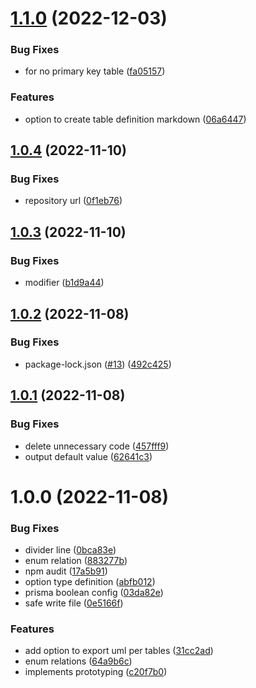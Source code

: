 # [1.1.0](https://github.com/dbgso/prisma-generator-plantuml-erd/compare/v1.0.4...v1.1.0) (2022-12-03)


### Bug Fixes

* for no primary key table ([fa05157](https://github.com/dbgso/prisma-generator-plantuml-erd/commit/fa05157188c3638f608e98ce837185e71ab6cb3f))


### Features

* option to create table definition markdown ([06a6447](https://github.com/dbgso/prisma-generator-plantuml-erd/commit/06a6447d52b19f9b1b4010697c03da6d695df9c2))

## [1.0.4](https://github.com/dbgso/prisma-generator-plantuml-erd/compare/v1.0.3...v1.0.4) (2022-11-10)


### Bug Fixes

* repository url ([0f1eb76](https://github.com/dbgso/prisma-generator-plantuml-erd/commit/0f1eb761626656d6750227d3046fb7e2950b234b))

## [1.0.3](https://github.com/dbgso/prisma-generator-plantuml-erd/compare/v1.0.2...v1.0.3) (2022-11-10)


### Bug Fixes

* modifier ([b1d9a44](https://github.com/dbgso/prisma-generator-plantuml-erd/commit/b1d9a4486becf421c244adb7c7ff7fa7a73e8cf7))

## [1.0.2](https://github.com/dbgso/prisma-generator-plantuml-erd/compare/v1.0.1...v1.0.2) (2022-11-08)


### Bug Fixes

* package-lock.json ([#13](https://github.com/dbgso/prisma-generator-plantuml-erd/issues/13)) ([492c425](https://github.com/dbgso/prisma-generator-plantuml-erd/commit/492c42537594c54e5e704b8cf9463cb562ee7bb2))

## [1.0.1](https://github.com/dbgso/prisma-generator-plantuml-erd/compare/v1.0.0...v1.0.1) (2022-11-08)


### Bug Fixes

* delete unnecessary code ([457fff9](https://github.com/dbgso/prisma-generator-plantuml-erd/commit/457fff95aff5ef058f36fc5ca32149931e5e9c42))
* output default value ([62641c3](https://github.com/dbgso/prisma-generator-plantuml-erd/commit/62641c3bcfaea875fea6f47e51a7bdd37536a0d7))

# 1.0.0 (2022-11-08)


### Bug Fixes

* divider line ([0bca83e](https://github.com/dbgso/prisma-generator-plantuml-erd/commit/0bca83e0cdfc0a28586b231a122e76a4070e6291))
* enum relation ([883277b](https://github.com/dbgso/prisma-generator-plantuml-erd/commit/883277bb13a8125d4165ddd53ae56f449542d912))
* npm audit ([17a5b91](https://github.com/dbgso/prisma-generator-plantuml-erd/commit/17a5b91d87fcc042b4031722e7d023ec8bdcbe15))
* option type definition ([abfb012](https://github.com/dbgso/prisma-generator-plantuml-erd/commit/abfb0125633e789c98535bef242585b985d2e900))
* prisma boolean config ([03da82e](https://github.com/dbgso/prisma-generator-plantuml-erd/commit/03da82e052cbd7b495a26b5566c5b35c73e3b027))
* safe write file ([0e5166f](https://github.com/dbgso/prisma-generator-plantuml-erd/commit/0e5166f12925da0d376a34f4d51db55cf9c915f9))


### Features

* add option to export uml per tables ([31cc2ad](https://github.com/dbgso/prisma-generator-plantuml-erd/commit/31cc2adc87689650f9889d847231fa17ee867316))
* enum relations ([64a9b6c](https://github.com/dbgso/prisma-generator-plantuml-erd/commit/64a9b6cab4db1a0cdcb5e4d862aab2ff593b3a19))
* implements prototyping ([c20f7b0](https://github.com/dbgso/prisma-generator-plantuml-erd/commit/c20f7b0683c2d387f0f0870623859fe4286aef72))
